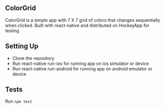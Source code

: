 ## ColorGrid 

ColorGrid is a simple app with 7 X 7 grid of colors that changes sequentially when clicked. Built with react-native and distributed on HockeyApp for testing

## Setting Up
- Clone the repository
- Run react-native run-ios for running app on ios simulator or device
- Run react-native run-android for running app on android emulator or device

## Tests
Run `npm test`